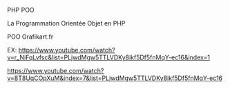 

PHP POO


La Programmation Orientée Objet en PHP


POO Grafikart.fr 

EX: https://www.youtube.com/watch?v=r_NiFqLvfsc&list=PLjwdMgw5TTLVDKy8ikf5Df5fnMqY-ec16&index=1

https://www.youtube.com/watch?v=8T8UqCOpXuM&index=7&list=PLjwdMgw5TTLVDKy8ikf5Df5fnMqY-ec16



